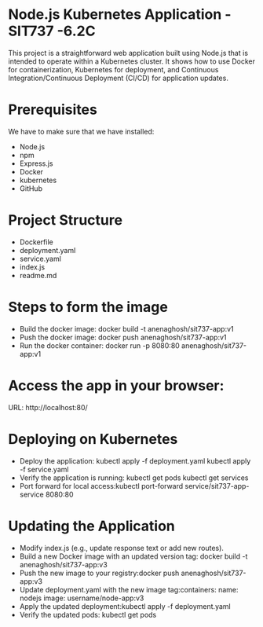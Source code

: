 # Node.js Kubernetes Application -SIT737 -6.2C
This project is a straightforward web application built using Node.js that is intended to operate within a Kubernetes cluster. It shows how to use Docker for containerization, Kubernetes for deployment, and Continuous Integration/Continuous Deployment (CI/CD) for application updates. 
# Prerequisites
We have to make sure that we have installed:
- Node.js
- npm
- Express.js
- Docker
- kubernetes
- GitHub
# Project Structure
- Dockerfile
- deployment.yaml
- service.yaml
- index.js
- readme.md
 # Steps to form the image
 - Build the docker image: docker build -t anenaghosh/sit737-app:v1
 - Push the docker image: docker push anenaghosh/sit737-app:v1
 - Run the docker container: docker run -p 8080:80 anenaghosh/sit737-app:v1
 # Access the app in your browser:
 URL: http://localhost:80/ 
 # Deploying on Kubernetes
- Deploy the application: kubectl apply -f deployment.yaml
                          kubectl apply -f service.yaml
- Verify the application is running: kubectl get pods
                                     kubectl get services
- Port forward for local access:kubectl port-forward service/sit737-app-service 8080:80
# Updating the Application
- Modify index.js (e.g., update response text or add new routes).
- Build a new Docker image with an updated version tag: docker build -t anenaghosh/sit737-app:v3
- Push the new image to your registry:docker push anenaghosh/sit737-app:v3
- Update deployment.yaml with the new image tag:containers:
                                                name: nodejs
                                                image: username/node-app:v3
- Apply the updated deployment:kubectl apply -f deployment.yaml
- Verify the updated pods: kubectl get pods